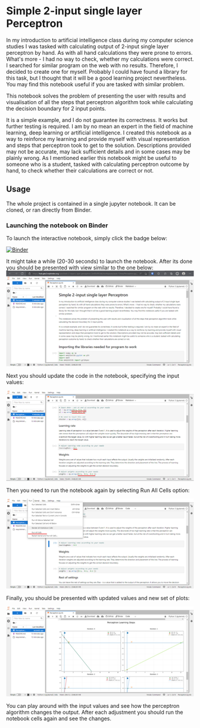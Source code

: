# Simple 2-input single layer Perceptron

In my introduction to artificial intelligence class during my computer science studies I was tasked with calculating output of 2-input single layer perceptron by hand. As with all hand calculations they were prone to errors. What's more - I had no way to check, whether my calculations were correct. I searched for similar program on the web with no results. Therefore, I decided to create one for myself. Probably I could have found a library for this task, but I thought that it will be a good learning project nevertheless. You may find this notebook useful if you are tasked with similar problem.

This notebook solves the problem of presenting the user with results and visualisation of all the steps that perceptron algorithm took while calculating the decision boundary for 2 input points.

 It is a simple example, and I do not guarantee its correctness. It works but further testing is required. I am by no mean an expert in the field of machine learning, deep learning or artificial intelligence. I created this notebook as a way to reinforce my learning and provide myself with visual representation and steps that perceptron took to get to the solution. Descriptions provided may not be accurate, may lack sufficient details and in some cases may be plainly wrong.  As I mentioned earlier this notebook might be useful to someone who is a student, tasked with calculating perceptron outcome by hand, to check whether their calculations are correct or not.

## Usage

The whole project is contained in a single jupyter notebook.
It can be cloned, or ran directly from Binder.

### Launching the notebook on Binder

To launch the interactive notebook, simply click the badge below:

[![Binder](https://mybinder.org/badge_logo.svg)](https://mybinder.org/v2/gh/Kielx/2-Input-Single-Layer-Perceptron/HEAD?labpath=Perceptron.ipynb)

It might take a while (20-30 seconds) to launch the notebook.
After its done you should be presented with view similar to the one below:
![Launched notebook](https://raw.githubusercontent.com/Kielx/2-Input-Single-Layer-Perceptron/da6a31a0ae57329f2f873c8e248db1dbfae8dcab/screenshots/Instruction1.png)

Next you should update the code in the notebook, specifying the input values:

![Adjusting input values](https://github.com/Kielx/2-Input-Single-Layer-Perceptron/blob/da6a31a0ae57329f2f873c8e248db1dbfae8dcab/screenshots/Instruction2.png?raw=true)

Then you need to run the notebook again by selecting Run All Cells option:

![Running the notebook](https://github.com/Kielx/2-Input-Single-Layer-Perceptron/blob/master/screenshots/Instruction3.png?raw=true)

Finally, you should be presented with updated values and new set of plots:

![Final result](https://github.com/Kielx/2-Input-Single-Layer-Perceptron/blob/master/screenshots/Instruction4.png?raw=true)

You can play around with the input values and see how the perceptron algorithm changes the output. After each adjustment you should run the notebook cells again and see the changes.
